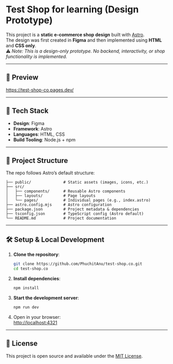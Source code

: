 # Test Shop for learning (Design Prototype)

This project is a **static e-commerce shop design** built with [Astro](https://astro.build/).  
The design was first created in **Figma** and then implemented using **HTML** and **CSS only**.  
⚠️ *Note: This is a design-only prototype. No backend, interactivity, or shop functionality is implemented.*

---

## 📸 Preview

https://test-shop-co.pages.dev/

---

## 🚀 Tech Stack

- **Design**: Figma  
- **Framework**: Astro
- **Languages**: HTML, CSS  
- **Build Tooling**: Node.js + npm

---

## 📂 Project Structure

The repo follows Astro’s default structure:

```
├── public/              # Static assets (images, icons, etc.)
├── src/
│   ├── components/      # Reusable Astro components
│   ├── layouts/         # Page layouts
│   └── pages/           # Individual pages (e.g., index.astro)
├── astro.config.mjs     # Astro configuration
├── package.json         # Project metadata & dependencies
├── tsconfig.json        # TypeScript config (Astro default)
└── README.md            # Project documentation
```

---

## 🛠️ Setup & Local Development

1. **Clone the repository**:
   ```bash
   git clone https://github.com/PhuchitAnu/test-shop.co.git
   cd test-shop.co
   ```

2. **Install dependencies**:
   ```bash
   npm install
   ```

3. **Start the development server**:
   ```bash
   npm run dev
   ```

4. Open in your browser:  
   [http://localhost:4321](http://localhost:4321)

---

## 📄 License

This project is open source and available under the [MIT License](LICENSE).
